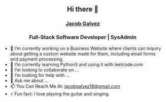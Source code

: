 <h2 align=center> Hi there 👋</h2>
<h3 align=center><a href="https://websiteforgers.com" target="blank">Jacob Galvez</a></h3>
<h3 align=center>Full-Stack Software Developer | SysAdmin</h3>  

<!--
**JacobGalvez/JacobGalvez** is a ✨ _special_ ✨ repository because its `README.md` (this file) appears on your GitHub profile.

Here are some ideas to get you started:
-->

- 🔭 I’m currently working on a Business Website where clients can inquiry about getting a custom website made for them, including email forms and payment processing.
- 🌱 I’m currently learning Python3 and using it with leetcode.com
- 👯 I’m looking to collaborate on ...
- 🤔 I’m looking for help with ...
- 💬 Ask me about ...
- 📫 You Can Reach Me At: jacobgalvez18@gmail.com
- ⚡ Fun fact: I love playing the guitar and singing.

